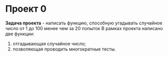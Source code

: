 # Проект 0
**Задача проекта** - написать функцию, способную угадывать случайное число от 1 до 100 менее чем за 20 попыток
В рамках проекта написано две функции: 
1) отгадывающая случайное число; 
2) позволяющая проводить многократные тесты.
